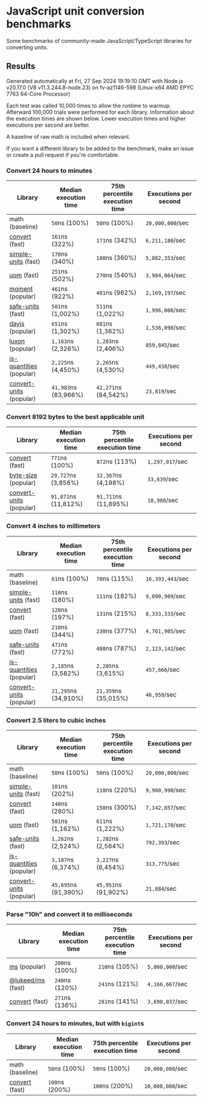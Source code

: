 # JavaScript unit conversion benchmarks

Some benchmarks of community-made JavaScript/TypeScript libraries for converting units.

## Results

<!-- beginblock(results) -->

Generated automatically at Fri, 27 Sep 2024 19:19:10 GMT with Node.js v20.17.0 (V8 v11.3.244.8-node.23) on fv-az1146-598 (Linux-x64 AMD EPYC 7763 64-Core Processor)

Each test was called 10,000 times to allow the runtime to warmup.
Afterward 100,000 trials were performed for each library.
Information about the execution times are shown below.
Lower execution times and higher executions per second are better.

A baseline of raw math is included when relevant.

If you want a different library to be added to the benchmark, make an issue or create a pull request if you're comfortable.

### Convert 24 hours to minutes

| Library                                                            | Median execution time | 75th percentile execution time | Executions per second |
| ------------------------------------------------------------------ | --------------------- | ------------------------------ | --------------------- |
| math (baseline)                                                    | `50`ns (100%)         | `50`ns (100%)                  | `20,000,000`/sec      |
| [convert](https://npmjs.com/package/convert) (fast)                | `161`ns (322%)        | `171`ns (342%)                 | `6,211,180`/sec       |
| [simple-units](https://npmjs.com/package/simple-units) (fast)      | `170`ns (340%)        | `180`ns (360%)                 | `5,882,353`/sec       |
| [uom](https://npmjs.com/package/uom) (fast)                        | `251`ns (502%)        | `270`ns (540%)                 | `3,984,064`/sec       |
| [moment](https://npmjs.com/package/moment) (popular)               | `461`ns (922%)        | `481`ns (962%)                 | `2,169,197`/sec       |
| [safe-units](https://npmjs.com/package/safe-units) (fast)          | `501`ns (1,002%)      | `511`ns (1,022%)               | `1,996,008`/sec       |
| [dayjs](https://npmjs.com/package/dayjs) (popular)                 | `651`ns (1,302%)      | `681`ns (1,362%)               | `1,536,098`/sec       |
| [luxon](https://npmjs.com/package/luxon) (popular)                 | `1,163`ns (2,326%)    | `1,203`ns (2,406%)             | `859,845`/sec         |
| [js-quantities](https://npmjs.com/package/js-quantities) (popular) | `2,225`ns (4,450%)    | `2,265`ns (4,530%)             | `449,438`/sec         |
| [convert-units](https://npmjs.com/package/convert-units) (popular) | `41,983`ns (83,966%)  | `42,271`ns (84,542%)           | `23,819`/sec          |

### Convert 8192 bytes to the best applicable unit

| Library                                                            | Median execution time | 75th percentile execution time | Executions per second |
| ------------------------------------------------------------------ | --------------------- | ------------------------------ | --------------------- |
| [convert](https://npmjs.com/package/convert) (fast)                | `771`ns (100%)        | `872`ns (113%)                 | `1,297,017`/sec       |
| [byte-size](https://npmjs.com/package/byte-size) (popular)         | `29,727`ns (3,856%)   | `32,367`ns (4,198%)            | `33,639`/sec          |
| [convert-units](https://npmjs.com/package/convert-units) (popular) | `91,071`ns (11,812%)  | `91,711`ns (11,895%)           | `10,980`/sec          |

### Convert 4 inches to millimeters

| Library                                                            | Median execution time | 75th percentile execution time | Executions per second |
| ------------------------------------------------------------------ | --------------------- | ------------------------------ | --------------------- |
| math (baseline)                                                    | `61`ns (100%)         | `70`ns (115%)                  | `16,393,443`/sec      |
| [simple-units](https://npmjs.com/package/simple-units) (fast)      | `110`ns (180%)        | `111`ns (182%)                 | `9,090,909`/sec       |
| [convert](https://npmjs.com/package/convert) (fast)                | `120`ns (197%)        | `131`ns (215%)                 | `8,333,333`/sec       |
| [uom](https://npmjs.com/package/uom) (fast)                        | `210`ns (344%)        | `230`ns (377%)                 | `4,761,905`/sec       |
| [safe-units](https://npmjs.com/package/safe-units) (fast)          | `471`ns (772%)        | `480`ns (787%)                 | `2,123,142`/sec       |
| [js-quantities](https://npmjs.com/package/js-quantities) (popular) | `2,185`ns (3,582%)    | `2,205`ns (3,615%)             | `457,666`/sec         |
| [convert-units](https://npmjs.com/package/convert-units) (popular) | `21,295`ns (34,910%)  | `21,359`ns (35,015%)           | `46,959`/sec          |

### Convert 2.5 liters to cubic inches

| Library                                                            | Median execution time | 75th percentile execution time | Executions per second |
| ------------------------------------------------------------------ | --------------------- | ------------------------------ | --------------------- |
| math (baseline)                                                    | `50`ns (100%)         | `50`ns (100%)                  | `20,000,000`/sec      |
| [simple-units](https://npmjs.com/package/simple-units) (fast)      | `101`ns (202%)        | `110`ns (220%)                 | `9,900,990`/sec       |
| [convert](https://npmjs.com/package/convert) (fast)                | `140`ns (280%)        | `150`ns (300%)                 | `7,142,857`/sec       |
| [uom](https://npmjs.com/package/uom) (fast)                        | `581`ns (1,162%)      | `611`ns (1,222%)               | `1,721,170`/sec       |
| [safe-units](https://npmjs.com/package/safe-units) (fast)          | `1,262`ns (2,524%)    | `1,282`ns (2,564%)             | `792,393`/sec         |
| [js-quantities](https://npmjs.com/package/js-quantities) (popular) | `3,187`ns (6,374%)    | `3,227`ns (6,454%)             | `313,775`/sec         |
| [convert-units](https://npmjs.com/package/convert-units) (popular) | `45,695`ns (91,390%)  | `45,951`ns (91,902%)           | `21,884`/sec          |

### Parse "10h" and convert it to milliseconds

| Library                                                   | Median execution time | 75th percentile execution time | Executions per second |
| --------------------------------------------------------- | --------------------- | ------------------------------ | --------------------- |
| [ms](https://npmjs.com/package/ms) (popular)              | `200`ns (100%)        | `210`ns (105%)                 | `5,000,000`/sec       |
| [@lukeed/ms](https://npmjs.com/package/@lukeed/ms) (fast) | `240`ns (120%)        | `241`ns (121%)                 | `4,166,667`/sec       |
| [convert](https://npmjs.com/package/convert) (fast)       | `271`ns (136%)        | `281`ns (141%)                 | `3,690,037`/sec       |

### Convert 24 hours to minutes, but with `bigint`s

| Library                                             | Median execution time | 75th percentile execution time | Executions per second |
| --------------------------------------------------- | --------------------- | ------------------------------ | --------------------- |
| math (baseline)                                     | `50`ns (100%)         | `50`ns (100%)                  | `20,000,000`/sec      |
| [convert](https://npmjs.com/package/convert) (fast) | `100`ns (200%)        | `100`ns (200%)                 | `10,000,000`/sec      |

<!-- endblock(results) -->
